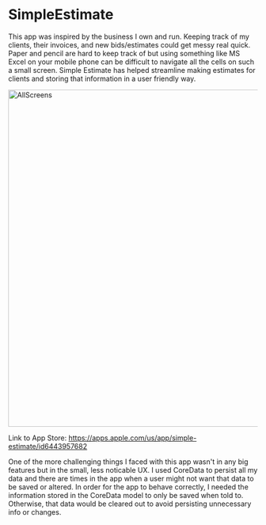 #  SimpleEstimate

This app was inspired by the business I own and run. Keeping track of my clients, their invoices, and new bids/estimates could get messy real quick. Paper and pencil are hard to keep track of but using something like MS Excel on your mobile phone can be difficult to navigate all the cells on such a small screen. Simple Estimate has helped streamline making estimates for clients and storing that information in a user friendly way.

<img width="681" alt="AllScreens" src="https://user-images.githubusercontent.com/109991327/200639853-57f5b464-2c36-4973-963a-9ebffcc07614.png">

Link to App Store: https://apps.apple.com/us/app/simple-estimate/id6443957682

One of the more challenging things I faced with this app wasn't in any big features but in the small, less noticable UX. I used CoreData to persist all my data and there are times in the app when a user might not want that data to be saved or altered. In order for the app to behave correctly, I needed the information stored in the CoreData model to only be saved when told to. Otherwise, that data would be cleared out to avoid persisting unnecessary info or changes.
